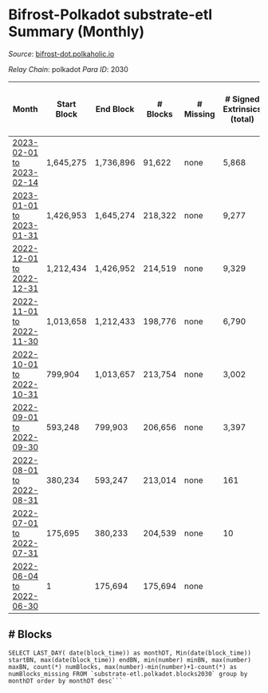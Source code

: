 # Bifrost-Polkadot substrate-etl Summary (Monthly)

_Source_: [bifrost-dot.polkaholic.io](https://bifrost-dot.polkaholic.io)

*Relay Chain*: polkadot
*Para ID*: 2030



| Month | Start Block | End Block | # Blocks | # Missing | # Signed Extrinsics (total) | # Active Accounts (avg) | # Addresses with Balances (max) | Issues |
| ----- | ----------- | --------- | -------- | --------- | --------------------------- | ----------------------- | ------------------------------- | ------ |
| [2023-02-01 to 2023-02-14](/substrate-etl/polkadot/2030-bifrost-dot/2023-02-28.md) | 1,645,275 | 1,736,896 | 91,622 | none  | 5,868 | 113 | 3,714 | - | 
| [2023-01-01 to 2023-01-31](/substrate-etl/polkadot/2030-bifrost-dot/2023-01-31.md) | 1,426,953 | 1,645,274 | 218,322 | none  | 9,277 | 73 | 3,575 | - | 
| [2022-12-01 to 2022-12-31](/substrate-etl/polkadot/2030-bifrost-dot/2022-12-31.md) | 1,212,434 | 1,426,952 | 214,519 | none  | 9,329 | 63 | 3,412 | - | 
| [2022-11-01 to 2022-11-30](/substrate-etl/polkadot/2030-bifrost-dot/2022-11-30.md) | 1,013,658 | 1,212,433 | 198,776 | none  | 6,790 | 55 | 3,188 | - | 
| [2022-10-01 to 2022-10-31](/substrate-etl/polkadot/2030-bifrost-dot/2022-10-31.md) | 799,904 | 1,013,657 | 213,754 | none  | 3,002 | 35 | 2,943 | - | 
| [2022-09-01 to 2022-09-30](/substrate-etl/polkadot/2030-bifrost-dot/2022-09-30.md) | 593,248 | 799,903 | 206,656 | none  | 3,397 | 38 | 2,805 | - | 
| [2022-08-01 to 2022-08-31](/substrate-etl/polkadot/2030-bifrost-dot/2022-08-31.md) | 380,234 | 593,247 | 213,014 | none  | 161 | 2 | 1,333 | - | 
| [2022-07-01 to 2022-07-31](/substrate-etl/polkadot/2030-bifrost-dot/2022-07-31.md) | 175,695 | 380,233 | 204,539 | none  | 10 |  | 6 | - | 
| [2022-06-04 to 2022-06-30](/substrate-etl/polkadot/2030-bifrost-dot/2022-06-30.md) | 1 | 175,694 | 175,694 | none  |  |  | 6 | - | 

## # Blocks
```
SELECT LAST_DAY( date(block_time)) as monthDT, Min(date(block_time)) startBN, max(date(block_time)) endBN, min(number) minBN, max(number) maxBN, count(*) numBlocks, max(number)-min(number)+1-count(*) as numBlocks_missing FROM `substrate-etl.polkadot.blocks2030` group by monthDT order by monthDT desc```

